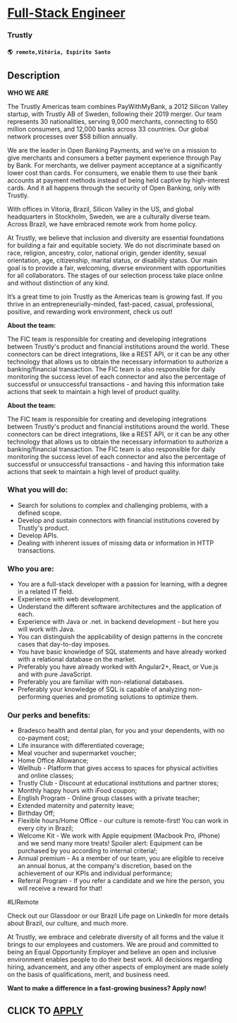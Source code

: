 # [Full-Stack Engineer](https://www.remotewlb.com/apply/full-stack-engineer-127306)  
### Trustly  
#### `🌎 remote,Vitória, Espírito Santo`  

## Description

 **WHO WE ARE**

The Trustly Americas team combines PayWithMyBank, a 2012 Silicon Valley startup, with Trustly AB of Sweden, following their 2019 merger. Our team represents 30 nationalities, serving 9,000 merchants, connecting to 650 million consumers, and 12,000 banks across 33 countries. Our global network processes over $58 billion annually.

  

We are the leader in Open Banking Payments, and we’re on a mission to give merchants and consumers a better payment experience through Pay by Bank. For merchants, we deliver payment acceptance at a significantly lower cost than cards. For consumers, we enable them to use their bank accounts at payment methods instead of being held captive by high-interest cards. And it all happens through the security of Open Banking, only with Trustly.

  

With offices in Vitoria, Brazil, Silicon Valley in the US, and global headquarters in Stockholm, Sweden, we are a culturally diverse team. Across Brazil, we have embraced remote work from home policy.

  

At Trustly, we believe that inclusion and diversity are essential foundations for building a fair and equitable society. We do not discriminate based on race, religion, ancestry, color, national origin, gender identity, sexual orientation, age, citizenship, marital status, or disability status. Our main goal is to provide a fair, welcoming, diverse environment with opportunities for all collaborators. The stages of our selection process take place online and without distinction of any kind.

  

It’s a great time to join Trustly as the Americas team is growing fast. If you thrive in an entrepreneurially-minded, fast-paced, casual, professional, positive, and rewarding work environment, check us out!

  

 **About the team:**

The FIC team is responsible for creating and developing integrations between Trustly's product and financial institutions around the world. These connectors can be direct integrations, like a REST API, or it can be any other technology that allows us to obtain the necessary information to authorize a banking/financial transaction. The FIC team is also responsible for daily monitoring the success level of each connector and also the percentage of successful or unsuccessful transactions - and having this information take actions that seek to maintain a high level of product quality.

  

 **About the team:**

The FIC team is responsible for creating and developing integrations between Trustly's product and financial institutions around the world. These connectors can be direct integrations, like a REST API, or it can be any other technology that allows us to obtain the necessary information to authorize a banking/financial transaction. The FIC team is also responsible for daily monitoring the success level of each connector and also the percentage of successful or unsuccessful transactions - and having this information take actions that seek to maintain a high level of product quality.

  

### What you will do:

* Search for solutions to complex and challenging problems, with a defined scope.
* Develop and sustain connectors with financial institutions covered by Trustly's product. 
* Develop APIs.
* Dealing with inherent issues of missing data or information in HTTP transactions.

  

### Who you are:

* You are a full-stack developer with a passion for learning, with a degree in a related IT field.
* Experience with web development.
* Understand the different software architectures and the application of each.
* Experience with Java or .net. in backend development - but here you will work with Java.
* You can distinguish the applicability of design patterns in the concrete cases that day-to-day imposes.
* You have basic knowledge of SQL statements and have already worked with a relational database on the market.
* Preferably you have already worked with Angular2+, React, or Vue.js and with pure JavaScript.
* Preferably you are familiar with non-relational databases.
* Preferably your knowledge of SQL is capable of analyzing non-performing queries and promoting solutions to optimize them.

  

### Our perks and benefits:

* Bradesco health and dental plan, for you and your dependents, with no co-payment cost;
* Life insurance with differentiated coverage;
* Meal voucher and supermarket voucher;
* Home Office Allowance;
* Wellhub - Platform that gives access to spaces for physical activities and online classes;
* Trustly Club - Discount at educational institutions and partner stores;
* Monthly happy hours with iFood coupon;
* English Program - Online group classes with a private teacher;
* Extended maternity and paternity leave;
* Birthday Off;
* Flexible hours/Home Office - our culture is remote-first! You can work in every city in Brazil;
* Welcome Kit - We work with Apple equipment (Macbook Pro, iPhone) and we send many more treats! Spoiler alert: Equipment can be purchased by you according to internal criteria!;
* Annual premium - As a member of our team, you are eligible to receive an annual bonus, at the company's discretion, based on the achievement of our KPIs and individual performance;
* Referral Program - If you refer a candidate and we hire the person, you will receive a reward for that!

  

#LIRemote

  

Check out our Glassdoor or our Brazil Life page on LinkedIn for more details about Brazil, our culture, and much more.

  

At Trustly, we embrace and celebrate diversity of all forms and the value it brings to our employees and customers. We are proud and committed to being an Equal Opportunity Employer and believe an open and inclusive environment enables people to do their best work. All decisions regarding hiring, advancement, and any other aspects of employment are made solely on the basis of qualifications, merit, and business need.

  

 **Want to make a difference in a fast-growing business? Apply now!**

  
## CLICK TO [APPLY](https://www.remotewlb.com/apply/full-stack-engineer-127306)

